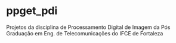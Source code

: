 # ppget_pdi
Projetos da disciplina de Processamento Digital de Imagem da Pós Graduação em Eng. de Telecomunicações do IFCE de Fortaleza
